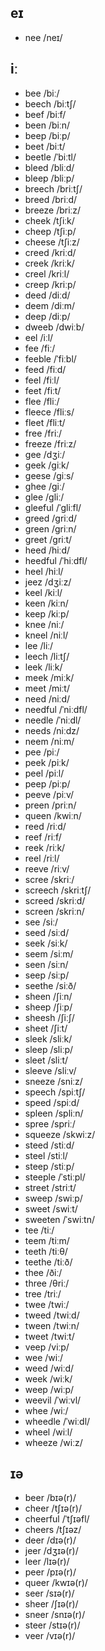 ## eɪ
* nee /neɪ/
## iː
* bee /biː/
* beech /biːtʃ/
* beef /biːf/
* been /biːn/
* beep /biːp/
* beet /biːt/
* beetle /ˈbiːtl/
* bleed /bliːd/
* bleep /bliːp/
* breech /briːtʃ/
* breed /briːd/
* breeze /briːz/
* cheek /tʃiːk/
* cheep /tʃiːp/
* cheese /tʃiːz/
* creed /kriːd/
* creek /kriːk/
* creel /kriːl/
* creep /kriːp/
* deed /diːd/
* deem /diːm/
* deep /diːp/
* dweeb /dwiːb/
* eel /iːl/
* fee /fiː/
* feeble /ˈfiːbl/
* feed /fiːd/
* feel /fiːl/
* feet /fiːt/
* flee /fliː/
* fleece /fliːs/
* fleet /fliːt/
* free /friː/
* freeze /friːz/
* gee /dʒiː/
* geek /ɡiːk/
* geese /ɡiːs/
* ghee /ɡiː/
* glee /ɡliː/
* gleeful /ˈɡliːfl/
* greed /ɡriːd/
* green /ɡriːn/
* greet /ɡriːt/
* heed /hiːd/
* heedful /ˈhiːdfl/
* heel /hiːl/
* jeez /dʒiːz/
* keel /kiːl/
* keen /kiːn/
* keep /kiːp/
* knee /niː/
* kneel /niːl/
* lee /liː/
* leech /liːtʃ/
* leek /liːk/
* meek /miːk/
* meet /miːt/
* need /niːd/
* needful /ˈniːdfl/
* needle /ˈniːdl/
* needs /niːdz/
* neem /niːm/
* pee /piː/
* peek /piːk/
* peel /piːl/
* peep /piːp/
* peeve /piːv/
* preen /priːn/
* queen /kwiːn/
* reed /riːd/
* reef /riːf/
* reek /riːk/
* reel /riːl/
* reeve /riːv/
* scree /skriː/
* screech /skriːtʃ/
* screed /skriːd/
* screen /skriːn/
* see /siː/
* seed /siːd/
* seek /siːk/
* seem /siːm/
* seen /siːn/
* seep /siːp/
* seethe /siːð/
* sheen /ʃiːn/
* sheep /ʃiːp/
* sheesh /ʃiːʃ/
* sheet /ʃiːt/
* sleek /sliːk/
* sleep /sliːp/
* sleet /sliːt/
* sleeve /sliːv/
* sneeze /sniːz/
* speech /spiːtʃ/
* speed /spiːd/
* spleen /spliːn/
* spree /spriː/
* squeeze /skwiːz/
* steed /stiːd/
* steel /stiːl/
* steep /stiːp/
* steeple /ˈstiːpl/
* street /striːt/
* sweep /swiːp/
* sweet /swiːt/
* sweeten /ˈswiːtn/
* tee /tiː/
* teem /tiːm/
* teeth /tiːθ/
* teethe /tiːð/
* thee /ðiː/
* three /θriː/
* tree /triː/
* twee /twiː/
* tweed /twiːd/
* tween /twiːn/
* tweet /twiːt/
* veep /viːp/
* wee /wiː/
* weed /wiːd/
* week /wiːk/
* weep /wiːp/
* weevil /ˈwiːvl/
* whee /wiː/
* wheedle /ˈwiːdl/
* wheel /wiːl/
* wheeze /wiːz/
## ɪə
* beer /bɪə(r)/
* cheer /tʃɪə(r)/
* cheerful /ˈtʃɪəfl/
* cheers /tʃɪəz/
* deer /dɪə(r)/
* jeer /dʒɪə(r)/
* leer /lɪə(r)/
* peer /pɪə(r)/
* queer /kwɪə(r)/
* seer /sɪə(r)/
* sheer /ʃɪə(r)/
* sneer /snɪə(r)/
* steer /stɪə(r)/
* veer /vɪə(r)/
